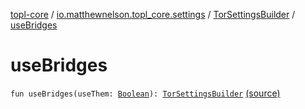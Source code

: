 [topl-core](../../index.md) / [io.matthewnelson.topl_core.settings](../index.md) / [TorSettingsBuilder](index.md) / [useBridges](./use-bridges.md)

# useBridges

`fun useBridges(useThem: `[`Boolean`](https://kotlinlang.org/api/latest/jvm/stdlib/kotlin/-boolean/index.html)`): `[`TorSettingsBuilder`](index.md) [(source)](https://github.com/05nelsonm/TorOnionProxyLibrary-Android/blob/master/topl-core/src/main/java/io/matthewnelson/topl_core/settings/TorSettingsBuilder.kt#L749)